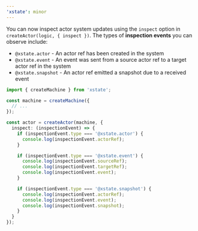 ```yaml
---
'xstate': minor
---
```


You can now inspect actor system updates using the `inspect` option in `createActor(logic, { inspect })`. The types of **inspection events** you can observe include:

- `@xstate.actor` - An actor ref has been created in the system
- `@xstate.event` - An event was sent from a source actor ref to a target actor ref in the system
- `@xstate.snapshot` - An actor ref emitted a snapshot due to a received event

```ts
import { createMachine } from 'xstate';

const machine = createMachine({
  // ...
});

const actor = createActor(machine, {
  inspect: (inspectionEvent) => {
    if (inspectionEvent.type === '@xstate.actor') {
      console.log(inspectionEvent.actorRef);
    }

    if (inspectionEvent.type === '@xstate.event') {
      console.log(inspectionEvent.sourceRef);
      console.log(inspectionEvent.targetRef);
      console.log(inspectionEvent.event);
    }

    if (inspectionEvent.type === '@xstate.snapshot') {
      console.log(inspectionEvent.actorRef);
      console.log(inspectionEvent.event);
      console.log(inspectionEvent.snapshot);
    }
  }
});
```
